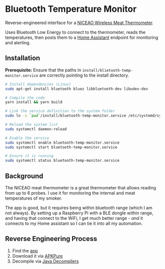 # Bluetooth Temperature Monitor
Reverse-engineered interface for a [NICEAO Wireless Meat Thermometer](http://amzn.eu/d/1ZzsR2p).

Uses Bluetooth Low Energy to connect to the thermometer, reads the temperatures,
then posts them to a [Home Assistant](https://www.home-assistant.io) endpoint
for monitoring and alerting.

## Installation
**Prerequisite:** Ensure that the paths in `install/blietooth-temp-monitor.service` are correctly pointing to the install directory.
```sh
# Install dependencies (Linux)
sudo apt-get install bluetooth bluez libbluetooth-dev libudev-dev

# Compile the code
yarn install && yarn build

# Link the service definition to the system folder
sudo ln -s `pwd`/install/bluetooth-temp-monitor.service /etc/systemd/system/bluetooth-temp-monitor.service

# Reload the system list
sudo systemctl daemon-reload

# Enable the service
sudo systemctl enable bluetooth-temp-monitor.service
sudo systemctl start bluetooth-temp-monitor.service

# Ensure it is running
sudo systemctl status bluetooth-temp-monitor.service
```

## Background
The NICEAO meat thermometer is a great thermometer that allows reading from up to 6 probes.
I use it for monitoring the internal and meat temperatures of my smoker.

The app is good, but it requires being within bluetooth range (which I am not always).
By setting up a Raspberry Pi with a BLE dongle within range, and having that connect to the WiFi,
I get much better range - *and* it connects to my Home assistant so I can tie it into all my automation.

## Reverse Engineering Process
1. Find the [app](https://play.google.com/store/apps/details?id=qlnet.com.easybbq)
2. Download it via [APKPure](https://apkpure.com/easybbq/qlnet.com.easybbq)
2. Decompile via [Java Decompilers](http://www.javadecompilers.com/apk)
